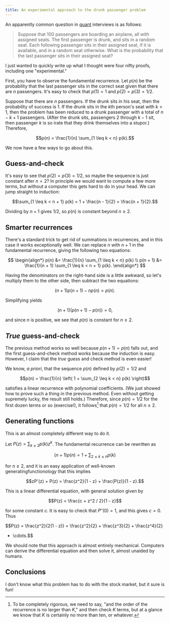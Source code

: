 ```yaml
---
title: An experimental approach to the drunk passenger problem
---
```


An apparently common question in
[quant](https://en.wikipedia.org/wiki/Quantitative_analysis_(finance))
interviews is as follows:

> Suppose that 100 passengers are boarding an airplane, all with assigned
seats. The first passenger is drunk, and sits in a random seat. Each following
passenger sits in their assigned seat, if it is available, and in a random seat
otherwise. What is the probability that the last passenger sits in their
assigned seat?

I just wanted to quickly write up what I thought were four nifty proofs,
including one "experimental."

First, you have to observe the fundamental recurrence. Let $p(n)$ be the
probability that the last passenger sits in the correct seat given that there
are $n$ passengers. It's easy to check that $p(1) = 1$ and $p(2) = p(3) = 1/2$.

Suppose that there are $n$ passengers. If the drunk sits in his seat, then the
probability of success is $1$. If the drunk sits in the $k$th person's seat
with $k > 1$, then the problem has been reduced to a drunk passenger with
a total of $n - k + 1$ passengers. (After the drunk sits, passengers $2$
through $k - 1$ sit, then passenger $k$ is so irate that they drink themselves
into a stupor.) Therefore,

$$p(n) = \frac{1}{n} \sum_{1 \leq k < n} p(k).$$

We now have a few ways to go about this.

## Guess-and-check

It's easy to see that $p(2) = p(3) = 1 / 2$, so maybe the sequence is just
constant after $n = 2$? In principle we would want to compute a few more terms,
but without a computer this gets hard to do in your head. We can jump straight
to induction:

$$\sum_{1 \leq k < n + 1} p(k) = 1 + \frac{n - 1}{2} = \frac{n + 1}{2}.$$

Dividing by $n + 1$ gives $1 / 2$, so $p(n)$ is constant beyond $n \geq 2$.

## Smarter recurrences

There's a standard trick to get rid of summations in recurrences, and in this
case it works exceptionally well. We can replace $n$ with $n + 1$ in the
fundamental recurrence, giving the following two equations:

$$
\begin{align*}
p(n) &= \frac{1}{n} \sum_{1 \leq k < n} p(k) \\
p(n + 1) &= \frac{1}{n + 1} \sum_{1 \leq k < n + 1} p(k).
\end{align*}
$$

Having the denominators on the right-hand side is a little awkward, so let's
multiply them to the other side, then subtract the two equations:

$$(n + 1)p(n + 1) - n p(n) = p(n).$$

Simplifying yields

$$(n + 1)(p(n + 1) - p(n)) = 0,$$

and since $n$ is positive, we see that $p(n)$ is constant for $n \geq 2$.

## *True* guess-and-check

The previous method works so well because $p(n + 1) = p(n)$ falls out, and the
first guess-and-check method works because the induction is easy. However,
I claim that the *true* guess and check method is even easier!

We know, *a priori*, that the sequence $p(n)$ defined by $p(2) = 1 / 2$ and

$$p(n) = \frac{1}{n} \left( 1 + \sum_{2 \leq k < n} p(k) \right)$$

satisfies a linear recurrence with polynomial coefficients. (We just showed how
to prove such a thing in the previous method. Even without getting supremely
lucky, the result still holds.) Therefore, since $p(n) = 1 / 2$ for the first
dozen terms or so (exercise!), it follows[^follows] that $p(n) = 1 / 2$ for all
$n \geq 2$.

[^follows]: To be completely rigorous, we need to say, "and the order of the
    recurrence is no larger than $K$," and then check $K$ terms, but at a glance we
    know that $K$ is certainly no more than ten, or whatever.

## Generating functions

This is an almost completely different way to do it.

Let $P(z) = \sum_{k \geq 2} p(k) z^k$. The fundamental recurrence can be
rewritten as

$$(n + 1) p(n) = 1 + \sum_{2 \leq k \leq n} p(k)$$

for $n \geq 2$, and it is an easy application of well-known
generatingfunctionology that this implies

$$zP'(z) + P(z) = \frac{z^2}{1 - z} + \frac{P(z)}{1 - z}.$$

This is a linear differential equation, with general solution given by

$$P(z) = \frac{c + z^2 / 2}{1 - z}$$

for some constant $c$. It is easy to check that $P''(0) = 1$, and this gives $c
= 0$. Thus

$$P(z) = \frac{z^2}{2(1 - z)} = \frac{z^2}{2} + \frac{z^3}{2} + \frac{z^4}{2}
+ \cdots.$$

We should note that this approach is almost entirely mechanical. Computers can
derive the differential equation and then solve it, almost unaided by humans.

## Conclusions

I don't know what this problem has to do with the stock market, but it sure is
fun!
